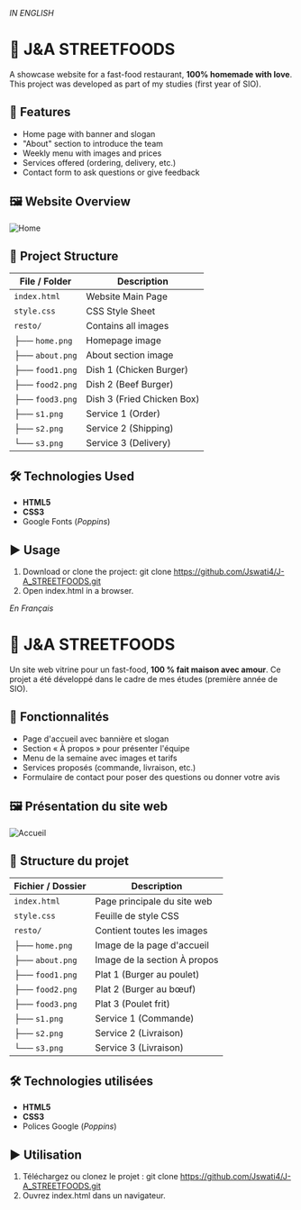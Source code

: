 *IN ENGLISH*
# 🍔 J&A STREETFOODS

A showcase website for a fast-food restaurant, **100% homemade with love**.
This project was developed as part of my studies (first year of SIO).

## 🚀 Features

- Home page with banner and slogan
- "About" section to introduce the team
- Weekly menu with images and prices
- Services offered (ordering, delivery, etc.)
- Contact form to ask questions or give feedback

## 🖼️ Website Overview

![Home](resto/home.png)

## 📂 Project Structure

| File / Folder | Description |
|--------------------|-------------|
| `index.html` | Website Main Page |
| `style.css` | CSS Style Sheet |
| `resto/` | Contains all images |
| ├── `home.png` | Homepage image |
| ├── `about.png` | About section image |
| ├── `food1.png` | Dish 1 (Chicken Burger) |
| ├── `food2.png` | Dish 2 (Beef Burger) |
| ├── `food3.png` | Dish 3 (Fried Chicken Box) |
| ├── `s1.png` | Service 1 (Order) |
| ├── `s2.png` | Service 2 (Shipping) |
| └── `s3.png` | Service 3 (Delivery) |

## 🛠️ Technologies Used

- **HTML5**
- **CSS3**
- Google Fonts (*Poppins*)

## ▶️ Usage

1. Download or clone the project: git clone https://github.com/Jswati4/J-A_STREETFOODS.git
2. Open index.html in a browser.


*En Français*
# 🍔 J&A STREETFOODS

Un site web vitrine pour un fast-food, **100 % fait maison avec amour**.
Ce projet a été développé dans le cadre de mes études (première année de SIO).

## 🚀 Fonctionnalités

- Page d'accueil avec bannière et slogan
- Section « À propos » pour présenter l'équipe
- Menu de la semaine avec images et tarifs
- Services proposés (commande, livraison, etc.)
- Formulaire de contact pour poser des questions ou donner votre avis

## 🖼️ Présentation du site web

![Accueil](resto/home.png)

## 📂 Structure du projet

| Fichier / Dossier | Description |
|--------------------|-------------|
| `index.html` | Page principale du site web |
| `style.css` | Feuille de style CSS |
| `resto/` | Contient toutes les images |
| ├── `home.png` | Image de la page d'accueil |
| ├── `about.png` | Image de la section À propos |
| ├── `food1.png` | Plat 1 (Burger au poulet) |
| ├── `food2.png` | Plat 2 (Burger au bœuf) |
| ├── `food3.png` | Plat 3 (Poulet frit) |
| ├── `s1.png` | Service 1 (Commande) |
| ├── `s2.png` | Service 2 (Livraison) |
| └── `s3.png` | Service 3 (Livraison) |

## 🛠️ Technologies utilisées

- **HTML5**
- **CSS3**
- Polices Google (*Poppins*)

## ▶️ Utilisation

1. Téléchargez ou clonez le projet : git clone https://github.com/Jswati4/J-A_STREETFOODS.git
2. Ouvrez index.html dans un navigateur.

